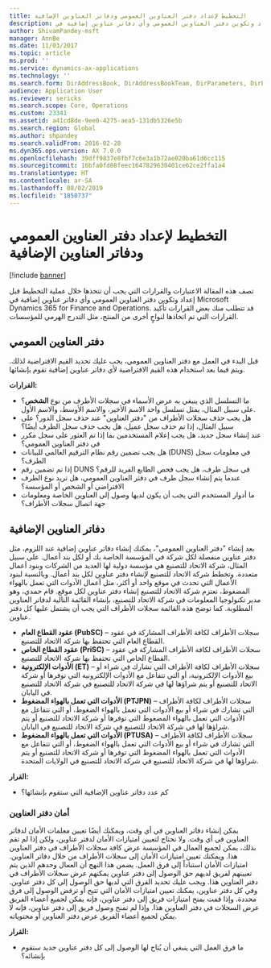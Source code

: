```yaml
---
title: التخطيط لإعداد دفتر العناوين العمومي ودفاتر العناوين الإضافية
description: تصف هذه المقالة الاعتبارات والقرارات التي يجب أن تتخذها خلال عملية التخطيط قبل إعداد وتكوين دفتر العناوين العمومي وأي دفاتر عناوين إضافية في Microsoft Dynamics 365 for Finance and Operations. قد تتطلب منك بعض القرارات تأكيد القرارات التي تم اتخاذها لنواحٍ أخرى من المنتج، مثل التدرج الهرمي للمؤسسات.
author: ShivamPandey-msft
manager: AnnBe
ms.date: 11/03/2017
ms.topic: article
ms.prod: ''
ms.service: dynamics-ax-applications
ms.technology: ''
ms.search.form: DirAddressBook, DirAddressBookTeam, DirParameters, DirPartyTable
audience: Application User
ms.reviewer: sericks
ms.search.scope: Core, Operations
ms.custom: 23341
ms.assetid: a41cd8de-9ee0-4275-aea5-131db5326e5b
ms.search.region: Global
ms.author: shpandey
ms.search.validFrom: 2016-02-28
ms.dyn365.ops.version: AX 7.0.0
ms.openlocfilehash: 39dff9837e8fbf7c6e3a1b72ae020ba61d6cc115
ms.sourcegitcommit: 16bfa0fd08feec1647829630401ce62ce2ffa1a4
ms.translationtype: HT
ms.contentlocale: ar-SA
ms.lasthandoff: 08/02/2019
ms.locfileid: "1850737"
---
```

# <a name="plan-for-the-global-address-book-and-other-address-books"></a>التخطيط لإعداد دفتر العناوين العمومي ودفاتر العناوين الإضافية

[!include [banner](../includes/banner.md)]

تصف هذه المقالة الاعتبارات والقرارات التي يجب أن تتخذها خلال عملية التخطيط قبل إعداد وتكوين دفتر العناوين العمومي وأي دفاتر عناوين إضافية في Microsoft Dynamics 365 for Finance and Operations. قد تتطلب منك بعض القرارات تأكيد القرارات التي تم اتخاذها لنواحٍ أخرى من المنتج، مثل التدرج الهرمي للمؤسسات.

## <a name="global-address-book"></a>دفتر العناوين العمومي

قبل البدء في العمل مع دفتر العناوين العمومي، يجب عليك تحديد القيم الافتراضية لذلك. ويتم فيما بعد استخدام هذه القيم الافتراضية لأي دفاتر عناوين إضافية تقوم بإنشائها.

**القرارات:**

- ما التسلسل الذي ينبغي به عرض الأسماء في سجلات الأطرف من نوع **الشخص**؟ على سبيل المثال، يمثل تسلسل واحد الاسم الأخير، والاسم الأوسط، والاسم الأول.
- هل يجب حذف سجلات الأطراف من "دفتر العناوين" عند حذف سجل الدور؟ على سبيل المثال، إذا تم حذف سجل عميل، هل يجب حذف سجل الطرف أيضًا؟
- عند إنشاء سجل جديد، هل يجب إعلام المستخدمين بما إذا تم العثور على سجل مكرر في دفتر العناوين العمومي؟
- هل يجب تضمين رقم نظام الترقيم العالمي للبيانات (DUNS) في معلومات سجل الطرف؟
- إذا تم تضمين رقم DUNS في سجل طرف، هل يجب فحص الطابع الفريد للرقم؟
- عندما يتم إنشاء سجل طرف في دفتر العناوين العمومي، هل تريد نوع الطرف الافتراضي أو الشخص أو المؤسسة؟
- ما أدوار المستخدم التي يجب أن يكون لديها وصول إلى العناوين الخاصة ومعلومات جهة اتصال سجلات الأطراف؟

## <a name="additional-address-books"></a>دفاتر العناوين الإضافية

بعد إنشاء "دفتر العناوين العمومي"، يمكنك إنشاء دفاتر عناوين إضافية عند اللزوم، مثل دفتر عناوين منفصلة لكل شركة في المؤسسة الخاصة بك أو لكل بند أعمال. على سبيل المثال، شركة الاتحاد للتصنيع هي مؤسسة دولية لها العديد من الشركات وبنود أعمال متعددة. وتخطط شركة الاتحاد للتصنيع لإنشاء دفتر عناوين لكل بند أعمال. وبالنسبة لبنود الأعمال التي تحدث في موقع واحد أو أكثر، مثل أعمال الأدوات التي تعمل بالهواء المضغوط، تعتزم شركة الاتحاد للتصنيع إنشاء دفتر عناوين لكل موقع. قام حمدي، وهو مدير تكنولوجيا المعلومات في شركة الاتحاد للتصنيع، بإنشاء القائمة التالية لدفاتر العناوين المطلوبة. كما توضح هذه القائمة سجلات الأطراف التي يجب أن يشتمل عليها كل دفتر عناوين.

- **عقود القطاع العام (PubSC)** – سجلات الأطراف لكافة الأطراف المشاركة في عقود القطاع العام التي تحتفظ بها شركة الاتحاد للتصنيع.
- **عقود القطاع الخاص (PriSC)** – سجلات الأطراف لكافة الأطراف المشاركة في عقود القطاع الخاص التي تحتفظ بها شركة الاتحاد للتصنيع.
- **الأدوات الإلكترونية (ET)** – سجلات الأطراف لكافة الأطراف التي تشارك في شراء أو بيع الأدوات الإلكترونية، أو التي تتفاعل مع الأدوات الإلكترونية التي توفرها أو شركة الاتحاد للتصنيع أو يتم شراؤها لها في شركة الاتحاد للتصنيع في شركة الاتحاد للتصنيع في اليابان.
- **الأدوات التي تعمل بالهواء المضغوط (PTJPN)** – سجلات الأطراف لكافة الأطراف التي تشارك في شراء أو بيع الأدوات التي تعمل بالهواء الضغوط، أو التي تتفاعل مع الأدوات التي تعمل بالهواء المضغوط التي توفرها أو شركة الاتحاد للتصنيع أو يتم شراؤها لها في شركة الاتحاد للتصنيع في شركة الاتحاد للتصنيع في اليابان.
- **الأدوات التي تعمل بالهواء المضغوط (PTUSA)** – سجلات الأطراف لكافة الأطراف التي تشارك في شراء أو بيع الأدوات التي تعمل بالهواء الضغوط، أو التي تتفاعل مع الأدوات التي تعمل بالهواء المضغوط التي توفرها أو شركة الاتحاد للتصنيع أو يتم شراؤها لها في شركة الاتحاد للتصنيع في شركة الاتحاد للتصنيع في الولايات المتحدة.

**القرار:**

- كم عدد دفاتر عناوين الإضافية التي ستقوم بإنشائها؟

### <a name="address-book-security"></a>أمان دفتر العناوين

يمكن إنشاء دفاتر العناوين في أي وقت، ويمكنك أيضًا تعيين معلمات الأمان لدفاتر العناوين في أي وقت. ولا تحتاج لتعيين امتيازات الأمان لدفتر عناوين، ولكن إذا لم تقم بذلك، يمكن لجميع العمال في المؤسسة عرض كافة سجلات الأطراف في دفتر العناوين هذا. ويمكنك تعيين امتيازات الأمان إلى سجلات الأطراف من خلال دفاتر العناوين. امتيازات الأمان استناداً إلى فرق العمل. يضمن هذا النهج أن العمال وحدهم الذين يتم تعيينهم لفريق لديهم حق الوصول إلى دفتر عناوين يمكنهم عرض سجلات الأطراف في دفتر العناوين هذا. ويجب عليك تحديد الفرق التي لديها حق الوصول إلى كل دفتر عناوين. وفي كل دفتر عناوين، يمكنك تعيين امتيازات الأمان التي تتيح أو ترفض الوصول إلى فرق محددة. وإذا قمت بمنح امتيازات فريق إلى دفتر عناوين، فإنه يمكن لجميع أعضاء الفريق عرض السجلات في دفتر العناوين هذا. وإذا لم تمنح وصول فريق إلى دفتر عناوين، فإنه لا يمكن لجميع أعضاء الفريق عرض دفتر العناوين أو محتوياته.

**القرار:**

- ما فرق العمل التي ينبغي أن يُتاح لها الوصول إلى كل دفتر عناوين جديد ستقوم بإنشائه؟
